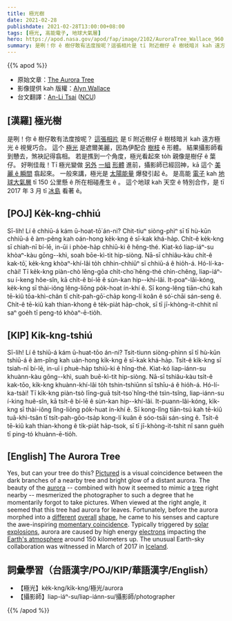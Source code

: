 ```yaml
---
title: 極光樹
date: 2021-02-28
publishdate: 2021-02-28T13:00:00+08:00
tags: [極光, 高能電子, 地球大氣層]
hero: https://apod.nasa.gov/apod/fap/image/2102/AuroraTree_Wallace_960.jpg
summary: 是咧！你 ê 樹仔敢有法度按呢？這張相片是 tī 附近樹仔 ê 樹枝暗爿 kah 遠方極光 ê 視覺巧合。
---
```


{{% apod %}}

- 原始文章：[The Aurora Tree](https://apod.nasa.gov/apod/ap210228.html)
- 影像提供 kah 版權：[Alyn Wallace][Alyn Wallace]
- 台文翻譯：[An-Li Tsai](mailto:thianbun.taigi@gmail.com) ([NCU](https://www.astro.ncu.edu.tw))

## [漢羅] 極光樹

是咧！你 ê 樹仔敢有法度按呢？
[這張相片][Pictured] 是 tī 附近樹仔 ê 樹枝暗爿 kah 遠方極光 ê 視覺巧合。
這个 [極光][aurora] 是遮爾美麗，因為伊配合 [樹枝][tree] ê 形體。
結果攝影師看到戇去，煞袂記得翕相。
若是撨到一个角度，極光看起來 to̍h 親像是樹仔 ê 葉仔。
好咧佳哉！Tī 極光變做 [另外][different] [一組][overall] [形體][shape] 進前，攝影師已經回神，kā 這个 [美麗 ê 瞬間][momentary coincidence] 翕起來。
一般來講，極光是 [太陽能量][solar explosions] 爆發引起 ê。
是高能 [電子][electrons] kah [地球大氣層][Earth's atmosphere] tī 150 公里懸 ê 所在相碰產生 ê 。
這个地球 kah 天空 ê 特別合作，是 tī 2017 年 3 月 tī [冰島][Iceland] 看著 ê。


## [POJ] Ke̍k-kng-chhiú

Sī-lih! Lí ê chhiū-á kám ū-hoat-tō͘ án-ni?
Chit-tiuⁿ siòng-phìⁿ sī tī hù-kūn chhiū-á ê àm-pêng kah oán-hong ke̍k-kng ê sī-kak khá-ha̍p.
Chi̍t-ê ke̍k-kng sī chiah-nī bí-lē, in-ūi i phòe-ha̍p chhiū-ki ê hêng-thé.
Kiat-kó liap-iáⁿ-su khòaⁿ-kàu gōng--khì, soah bōe-kì-tit hip-siòng.
Nā-sī chhiâu-kàu chi̍t-ê kak-tō͘, ke̍k-kng khòaⁿ-khí-lâi to̍h chhin-chhiūⁿ sī chhiū-á ê hio̍h-á.
Hó-lí-ka-chài! Tī ke̍k-kng piàn-chò lēng-gōa chi̍t-cho͘ hêng-thé chìn-chêng, liap-iáⁿ-su í-keng hôe-sîn, kā chi̍t-ê bí-lē ê sùn-kan hip--khí-lâi.
It-poaⁿ-lâi-kóng, ke̍k-kng sī thài-iông lêng-liōng po̍k-hoat ín-khí ê.
Sī kong-lêng tiān-chú kah tē-kiû tōa-khì-chân tī chi̍t-pah-gō͘-cha̍p kong-lí koân ê só͘-chāi sán-seng ê.
Chi̍t-ê tē-kiû kah thian-khong ê te̍k-pia̍t ha̍p-chok, sī tī jī-khòng-it-chhit nî saⁿ goe̍h tī peng-tó khòaⁿ-ē-tio̍h.

## [KIP] Ki̍k-kng-tshiú

Sī-lih! Lí ê tshiū-á kám ū-huat-tōo án-ni?
Tsit-tiunn siòng-phìnn sī tī hù-kūn tshiū-á ê àm-pîng kah uán-hong ki̍k-kng ê sī-kak khá-ha̍p.
Tsi̍t-ê ki̍k-kng sī tsiah-nī bí-lē, in-uī i phuè-ha̍p tshiū-ki ê hîng-thé.
Kiat-kó liap-iánn-su khuànn-kàu gōng--khì, suah buē-kì-tit hip-siòng.
Nā-sī tshiâu-kàu tsi̍t-ê kak-tōo, ki̍k-kng khuànn-khí-lâi to̍h tshin-tshiūnn sī tshīu-á ê hio̍h-á.
Hó-lí-ka-tsài! Tī ki̍k-kng piàn-tsò līng-guā tsi̍t-tso͘ hîng-thé tsìn-tsîng, liap-iánn-su í-king huê-sîn, kā tsi̍t-ê bí-lē ê sùn-kan hip--khí-lâi.
It-puann-lâi-kóng, ki̍k-kng sī thài-iông lîng-liōng po̍k-huat ín-khí ê.
Sī kong-lîng tiān-tsú kah tē-kiû tuā-khì-tsân tī tsi̍t-pah-gōo-tsa̍p kong-lí kuân ê sóo-tsāi sán-sing ê.
Tsi̍t-ê tē-kiû kah thian-khong ê ti̍k-pia̍t ha̍p-tsok, sī tī jī-khòng-it-tshit nî sann gue̍h tī ping-tó khuànn-ē-tio̍h.

## [English] The Aurora Tree

Yes, but can your tree do this? [Pictured][Pictured] is a visual coincidence between the dark branches of a nearby tree and bright glow of a distant aurora. The beauty of the [aurora][aurora] -- combined with how it seemed to mimic a [tree][tree] right nearby -- mesmerized the photographer to such a degree that he momentarily forgot to take pictures. When viewed at the right angle, it seemed that this tree had aurora for leaves. Fortunately, before the aurora morphed into a [different][different] [overall][overall] [shape][shape], he came to his senses and capture the awe-inspiring [momentary coincidence][momentary coincidence]. Typically triggered by [solar explosions][solar explosions], aurora are caused by high energy [electrons][electrons] impacting the [Earth's atmosphere][Earth's atmosphere] around 150 kilometers up. The unusual Earth-sky collaboration was witnessed in March of 2017 in [Iceland][Iceland].


## 詞彙學習（台語漢字/POJ/KIP/華語漢字/English）

- 【極光】ke̍k-kng/ki̍k-kng/極光/aurora
- 【攝影師】liap-iáⁿ-su/liap-iánn-su/攝影師/photographer

{{% /apod %}}

[Alyn Wallace]: https://www.instagram.com/alynwallace/
[Pictured]: https://www.instagram.com/p/Bk5qaz2nRg6/
[aurora]: https://www.nasa.gov/mission_pages/sunearth/about-aurorae/index.html
[tree]: https://apod.nasa.gov/apod/ap150525.html
[different]: https://apod.nasa.gov/apod/ap161031.html
[overall]: https://apod.nasa.gov/apod/ap161023.html
[shape]: https://apod.nasa.gov/apod/ap190218.html
[momentary coincidence]: https://blogmais.files.wordpress.com/2008/04/imagem_ht_07-04-23.jpg
[solar explosions]: https://solarscience.msfc.nasa.gov/CMEs.shtml
[electrons]: http://history.aip.org/exhibits/electron/jjelectr.htm
[Earth's atmosphere]: https://www.nasa.gov/mission_pages/sunearth/science/atmosphere-layers2.html
[Iceland]: https://en.wikipedia.org/wiki/Iceland
